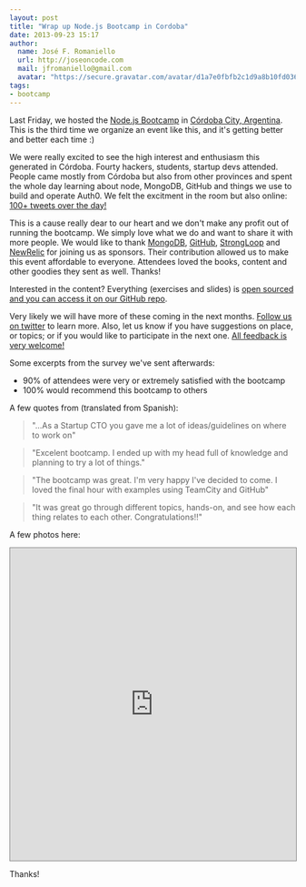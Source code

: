 ```yaml
---
layout: post
title: "Wrap up Node.js Bootcamp in Cordoba"
date: 2013-09-23 15:17
author: 
  name: José F. Romaniello
  url: http://joseoncode.com
  mail: jfromaniello@gmail.com
  avatar: "https://secure.gravatar.com/avatar/d1a7e0fbfb2c1d9a8b10fd03648da78f.png"
tags: 
- bootcamp
---
```


Last Friday, we hosted the [Node.js Bootcamp](http://nodejsbootcamp.com/) in [Córdoba City, Argentina](https://maps.google.com.ar/maps?q=cordoba+argentina&hl=en&ie=UTF8&sll=-34.625863,-58.433533&sspn=0.42942,0.845261&hnear=C%C3%B3rdoba,+C%C3%B3rdoba+Province&t=m&z=12). This is the third time we organize  an event like this, and it's getting better and better each time :)

We were really excited to see the high interest and enthusiasm this generated in Córdoba. Fourty hackers, students, startup devs attended. People came mostly from Córdoba but also from other provinces and spent the whole day learning about node, MongoDB, GitHub and things we use to build and operate Auth0. We felt the excitment in the room but also online: [100+ tweets over the day!](https://twitter.com/search?q=%23cbanodebootcamp&src=typd&f=realtime)

This is a cause really dear to our heart and we don't make any profit out of running the bootcamp. We simply love what we do and want to share it with more people. We would like to thank [MongoDB](http://www.mongodb.com/), [GitHub](http://github.com), [StrongLoop](http://strongloop.com) and [NewRelic](http://newrelic.com) for joining us as sponsors. Their contribution allowed us to make this event affordable to everyone. Attendees loved the books, content and other goodies they sent as well. Thanks!

Interested in the content? Everything (exercises and slides) is [open sourced and you can access it on our GitHub repo](https://github.com/auth0/bootcamp-workshop).

Very likely we will have more of these coming in the next months. [Follow us on twitter](https://twitter.com/authzero) to learn more. Also, let us know if you have suggestions on place, or topics; or if you would like to participate in the next one. [All feedback is very welcome!](mailto:bootcamp@auth0.com)

Some excerpts from the survey we've sent afterwards:

* 90% of attendees were very or extremely satisfied with the bootcamp
* 100% would recommend this bootcamp to others

A few quotes from (translated from Spanish):

> "...As a Startup CTO you gave me a lot of ideas/guidelines on where to work on"

> "Excelent bootcamp. I ended up with my head full of knowledge and planning to try a lot of things."

> "The bootcamp was great. I'm very happy I've decided to come. I loved the final hour with examples using TeamCity and GitHub"

> "It was great go through different topics, hands-on, and see how each thing relates to each other. Congratulations!!" 

A few photos here:

<iframe 
	src="https://cloudup.com/cZGzW87kJPX?chromeless" 
	style="width: 100%;height: 550px;border: 1px solid grey;"></iframe>

Thanks!
